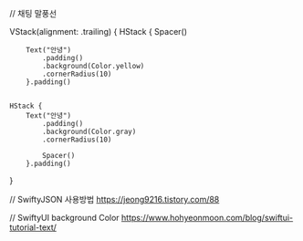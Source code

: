 // 채팅 말풍선

VStack(alignment: .trailing) {
    HStack {
        Spacer()
                        
        Text("안녕")
            .padding()
            .background(Color.yellow)
            .cornerRadius(10)
        }.padding()
                    
                    
    HStack {
        Text("안녕")
            .padding()
            .background(Color.gray)
            .cornerRadius(10)
                        
            Spacer()
        }.padding()
}

// SwiftyJSON 사용방법
https://jeong9216.tistory.com/88

// SwiftyUI background Color
https://www.hohyeonmoon.com/blog/swiftui-tutorial-text/
